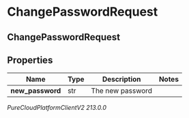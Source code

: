 # ChangePasswordRequest

## ChangePasswordRequest

## Properties

|Name | Type | Description | Notes|
|------------ | ------------- | ------------- | -------------|
| **new_password** | str | The new password | |



_PureCloudPlatformClientV2 213.0.0_
